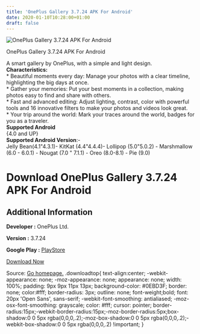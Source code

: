 ```yaml
---
title: 'OnePlus Gallery 3.7.24 APK For Android'
date: 2020-01-10T10:28:00+01:00
draft: false
---
```


![OnePlus Gallery 3.7.24 APK For Android](https://i2.wp.com/apkhome.net/wp-content/uploads/2020/01/OnePlus-Gallery-3.7.24.png "OnePlus Gallery 3.7.24 APK For Android")

  

OnePlus Gallery 3.7.24 APK For Android

A smart gallery by OnePlus, with a simple and light design.  
**Characteristics:**  
\* Beautiful moments every day: Manage your photos with a clear timeline, highlighting the big days at once.  
\* Gather your memories: Put your best moments in a collection, making photos easy to find and share with others.  
\* Fast and advanced editing: Adjust lighting, contrast, color with powerful tools and 16 innovative filters to make your photos and videos look great.  
\* Your trip around the world: Mark your traces around the world, badges for you as a traveler.  
**Supported Android**  
{4.0 and UP}  
**Supported Android Version**:-  
Jelly Bean(4.1"4.3.1)- KitKat (4.4"4.4.4)- Lollipop (5.0"5.0.2) - Marshmallow (6.0 - 6.0.1) - Nougat (7.0 " 7.1.1) - Oreo (8.0-8.1) - Pie (9.0)

Download OnePlus Gallery 3.7.24 APK For Android
===============================================

Additional Information
----------------------

**Developer :** OnePlus Ltd.

**Version :** 3.7.24

**Google Play :** [PlayStore](https://play.google.com/store/apps/details?id=com.oneplus.gallery)

  

[Download Now](https://store4app.co/post/oneplus-gallery-3-7-24-apk-for-android_1578647426)

  
Source: [Go homepage.](https://store4app.co/post/oneplus-gallery-3-7-24-apk-for-android_1578647426) .downloadtop{ text-align:center; -webkit-appearance: none; -moz-appearance: none; appearance: none; width: 100%; padding: 9px 9px 11px 13px; background-color: #0EBD3F; border: none; color:#fff; border-radius: 3px; outline: none; font-weight;bold; font: 20px 'Open Sans', sans-serif; -webkit-font-smoothing: antialiased; -moz-osx-font-smoothing: grayscale; color: #fff; cursor: pointer; border-radius:15px;-webkit-border-radius:15px;-moz-border-radius:5px;box-shadow:0 0 5px rgba(0,0,0,.2);-moz-box-shadow:0 0 5px rgba(0,0,0,.2);-webkit-box-shadow:0 0 5px rgba(0,0,0,.2) !important; }